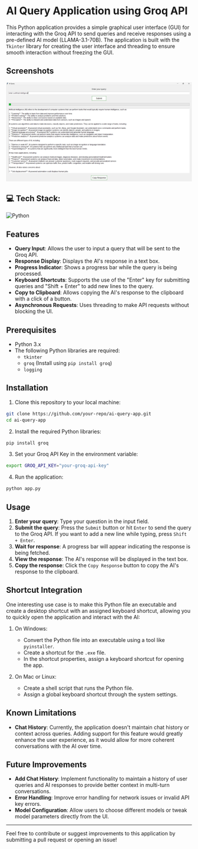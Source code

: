# AI Query Application using Groq API

This Python application provides a simple graphical user interface (GUI) for interacting with the Groq API to send queries and receive responses using a pre-defined AI model (LLAMA-3.1-70B). The application is built with the `Tkinter` library for creating the user interface and threading to ensure smooth interaction without freezing the GUI.

## Screenshots
![Chat Bot Screenshot](Screenshot1.png)


## 💻 Tech Stack:
![Python](https://img.shields.io/badge/python-3670A0?style=flat-square&logo=python&logoColor=ffdd54)

## Features

- **Query Input**: Allows the user to input a query that will be sent to the Groq API.
- **Response Display**: Displays the AI's response in a text box.
- **Progress Indicator**: Shows a progress bar while the query is being processed.
- **Keyboard Shortcuts**: Supports the use of the "Enter" key for submitting queries and "Shift + Enter" to add new lines to the query.
- **Copy to Clipboard**: Allows copying the AI's response to the clipboard with a click of a button.
- **Asynchronous Requests**: Uses threading to make API requests without blocking the UI.

## Prerequisites

- Python 3.x
- The following Python libraries are required:
  - `tkinter`
  - `groq` (Install using `pip install groq`)
  - `logging`

## Installation

1. Clone this repository to your local machine:

```bash
git clone https://github.com/your-repo/ai-query-app.git
cd ai-query-app
```

2. Install the required Python libraries:

```bash
pip install groq
```

3. Set your Groq API Key in the environment variable:

```bash
export GROQ_API_KEY="your-groq-api-key"
```

4. Run the application:

```bash
python app.py
```

## Usage

1. **Enter your query**: Type your question in the input field.
2. **Submit the query**: Press the `Submit` button or hit `Enter` to send the query to the Groq API. If you want to add a new line while typing, press `Shift + Enter`.
3. **Wait for response**: A progress bar will appear indicating the response is being fetched.
4. **View the response**: The AI's response will be displayed in the text box.
5. **Copy the response**: Click the `Copy Response` button to copy the AI's response to the clipboard.

## Shortcut Integration

One interesting use case is to make this Python file an executable and create a desktop shortcut with an assigned keyboard shortcut, allowing you to quickly open the application and interact with the AI:

1. On Windows:
   - Convert the Python file into an executable using a tool like `pyinstaller`.
   - Create a shortcut for the `.exe` file.
   - In the shortcut properties, assign a keyboard shortcut for opening the app.

2. On Mac or Linux:
   - Create a shell script that runs the Python file.
   - Assign a global keyboard shortcut through the system settings.

## Known Limitations

- **Chat History**: Currently, the application doesn't maintain chat history or context across queries. Adding support for this feature would greatly enhance the user experience, as it would allow for more coherent conversations with the AI over time.

## Future Improvements

- **Add Chat History**: Implement functionality to maintain a history of user queries and AI responses to provide better context in multi-turn conversations.
- **Error Handling**: Improve error handling for network issues or invalid API key errors.
- **Model Configuration**: Allow users to choose different models or tweak model parameters directly from the UI.

---

Feel free to contribute or suggest improvements to this application by submitting a pull request or opening an issue!

